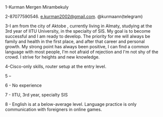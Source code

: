 1-Kurman Mergen Mirambekuly

2-87077590546. e.kurman2002@gmail.com. @kurmaann(telegram)

3-I am from the city of Aktobe , currently living in Almaty, studying at the 3rd year of IITU University, in the specialty of SIS. My goal is to become successful and I am ready to develop. The priority for me will always be family and health in the first place, and after that career and personal growth. My strong point has always been positive, I can find a common language with most people, I'm not afraid of rejection and I'm not shy of the crowd. I strive for heights and new knowledge.

4-Cisco-only skills, router setup at the entry level.

5 –

6 - No experience

7 - IITU, 3rd year, specialty SIS

8 - English is at a below-average level. Language practice is only communication with foreigners in online games.
